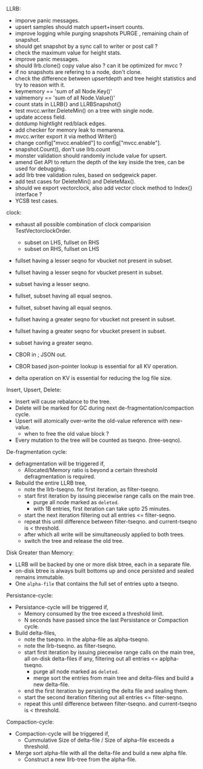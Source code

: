 LLRB:
* imporve panic messages.
* upsert samples should match upsert+insert counts.
* improve logging while purging snapshots
    PURGE <snapshot>, remaining chain of snapshot.
* should get snapshot by a sync call to writer or post call ?
* check the maximum value for height stats.
* improve panic messages.
* should llrb.clone() copy value also ? can it be optimized for mvcc ?
* if no snapshots are refering to a node, don't clone.
* check the difference between upsertdepth and tree height statistics
  and try to reason with it.
* keymemory == 'sum of all Node.Key()'
* valmemory == 'sum of all Node.Value()'
* count stats in LLRB{} and LLRBSnapshot{}
* test mvcc.writer.DeleteMin() on a tree with single node.
* update access field.
* dotdump hightlight red/black edges.
* add checker for memory leak to memarena.
* mvcc.writer export it via method Writer()
* change config["mvcc.enabled"] to config["mvcc.enable"].
* snapshot.Count(), don't use llrb.count
* monster validation should randomly include value for upsert.
* amend Get API to return the depth of the key inside the tree,
  can be used for debugging.
* add llrb tree validation rules, based on sedgewick paper.
* add test cases for DeleteMin() and DeleteMax().
* should we export vectorclock, also add vector clock method to Index{}
  interface ?
* YCSB test cases.

clock:
* exhaust all possible combination of clock comparision TestVectorclockOrder.
  * subset on LHS, fullset on RHS
  * subset on RHS, fullset on LHS
* fullset having a lesser seqno for vbucket not present in subset.
* fullset having a lesser seqno for vbucket present in subset.
* subset having a lesser seqno.
* fullset, subset having all equal seqnos.
* fullset, subset having all equal seqnos.
* fullset having a greater seqno for vbucket not present in subset.
* fullset having a greater seqno for vbucket present in subset.
* subset having a greater seqno.

* CBOR in ; JSON out.
* CBOR based json-pointer lookup is essential for all KV operation.
* delta operation on KV is essential for reducing the log file size.

Insert, Upsert, Delete:

* Insert will cause rebalance to the tree.
* Delete will be marked for GC during next de-fragmentation/compaction cycle.
* Upsert will atomically over-write the old-value reference with new-value.
  * when to free the old value block ?
* Every mutation to the tree will be counted as tseqno. (tree-seqno).

De-fragmentation cycle:

* defragmentation will be triggered if,
  * Allocated/Memory ratio is beyond a certain threshold defragmentation
    is required.
* Rebuild the entire LLRB tree,
  * note the llrb-tseqno. for first iteration, as filter-tseqno.
  * start first iteration by issuing piecewise range calls on the main tree.
    * purge all node marked as `deleted`.
    * with 1B entries, first iteration can take upto 25 minutes.
  * start the next iteration filtering out all entries <= filter-seqno.
  * repeat this until difference between filter-tseqno. and current-tseqno
    is < threshold.
  * after which all write will be simultaneously applied to both trees.
  * switch the tree and release the old tree.

Disk Greater than Memory:

* LLRB will be backed by one or more disk btree, each in a separate file.
* on-disk btree is always built bottoms up and once persisted and sealed
  remains immutable.
* One `alpha-file` that contains the full set of entries upto a tseqno.

Persistance-cycle:

* Persistance-cycle will be triggered if,
  * Memory consumed by the tree exceed a threshold limit.
  * N seconds have passed since the last Persistance or Compaction cycle.
* Build delta-files,
  * note the tseqno. in the alpha-file as alpha-tseqno.
  * note the llrb-tseqno. as filter-tseqno.
  * start first iteration by issuing piecewise range calls on the
    main tree, all on-disk delta-files if any, filtering out
    all entries <= aplpha-tseqno.
    * purge all node marked as `deleted`.
    * merge sort the entries from main tree and delta-files and build a new
      delta-file.
  * end the first iteration by persisting the delta file and sealing them.
  * start the second iteration filtering out all entries <= filter-seqno.
  * repeat this until difference between filter-tseqno. and current-tseqno
    is < threshold.

Compaction-cycle:

* Compaction-cycle will be triggered if,
  * Cummulative Size of delta-file / Size of alpha-file exceeds a threshold.
* Merge sort alpha-file with all the delta-file and build a new alpha file.
  * Construct a new llrb-tree from the alpha-file.
